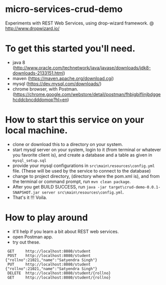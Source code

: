 # micro-services-crud-demo
Experiments with REST Web Services, using drop-wizard framework.
@ http://www.dropwizard.io/


# To get this started you'll need.
- java 8 (http://www.oracle.com/technetwork/java/javase/downloads/jdk8-downloads-2133151.html)
- maven (https://maven.apache.org/download.cgi)
- mysql (https://dev.mysql.com/downloads/)
- chrome browser, with Postman.(https://chrome.google.com/webstore/detail/postman/fhbjgbiflinjbdggehcddcbncdddomop?hl=en)

# How to start this service on your local machine.
- clone or download this to a directory on your system.
- start mysql server on your system, login to it (from terminal or whatever you favorite client is), and create a database and a table as given in ```mysql_setup.sql```
- provide your mysql configurations in ```src\main\resources\config.yml``` file. (These will be used by the service to connect to the database)
- change to project directory, (directory where the pom.xml is), and from the terminal or command prompt, run ```mvn clean package```.
- After you get BUILD SUCCESS, run ```java -jar target\crud-demo-0.0.1-SNAPSHOT.jar server src\main\resources\config.yml```.
- That's it !!! Voila.

# How to play around
- it'll help if you learn a bit about REST web services.
- open Postman app.
- try out these.
```
 GET     http://localhost:8080/student
 POST    http://localhost:8080/student      {"rollno":21021,"name":"Satyendra Singh"}
 PUT     http://localhost:8080/student      {"rollno":21021,"name":"Satyendra Singh"}
 DELETE  http://localhost:8080/student/{rollno}
 GET     http://localhost:8080/student/{rollno}
```